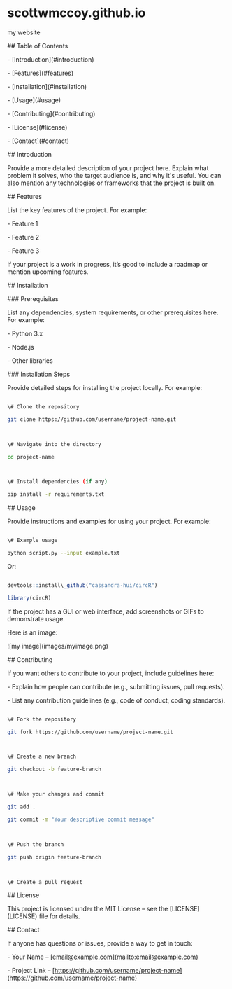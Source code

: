 # scottwmccoy.github.io

my website



\## Table of Contents



\- \[Introduction](#introduction)

\- \[Features](#features)

\- \[Installation](#installation)

\- \[Usage](#usage)

\- \[Contributing](#contributing)

\- \[License](#license)

\- \[Contact](#contact)



\## Introduction



Provide a more detailed description of your project here. Explain what problem it solves, who the target audience is, and why it's useful. You can also mention any technologies or frameworks that the project is built on.



\## Features



List the key features of the project. For example:



\- Feature 1

\- Feature 2

\- Feature 3



If your project is a work in progress, it’s good to include a roadmap or mention upcoming features.



\## Installation



\### Prerequisites



List any dependencies, system requirements, or other prerequisites here. For example:



\- Python 3.x

\- Node.js

\- Other libraries



\### Installation Steps



Provide detailed steps for installing the project locally. For example:



```bash

\# Clone the repository

git clone https://github.com/username/project-name.git



\# Navigate into the directory

cd project-name



\# Install dependencies (if any)

pip install -r requirements.txt

```



\## Usage



Provide instructions and examples for using your project. For example:



```bash

\# Example usage

python script.py --input example.txt

```



Or:



```r

devtools::install\_github("cassandra-hui/circR")

library(circR)

```



If the project has a GUI or web interface, add screenshots or GIFs to demonstrate usage.



Here is an image: 

!\[my image](images/myimage.png)



\## Contributing



If you want others to contribute to your project, include guidelines here:



\- Explain how people can contribute (e.g., submitting issues, pull requests).

\- List any contribution guidelines (e.g., code of conduct, coding standards).



```bash

\# Fork the repository

git fork https://github.com/username/project-name.git



\# Create a new branch

git checkout -b feature-branch



\# Make your changes and commit

git add .

git commit -m "Your descriptive commit message"



\# Push the branch

git push origin feature-branch



\# Create a pull request

```



\## License



This project is licensed under the MIT License – see the \[LICENSE](LICENSE) file for details.



\## Contact



If anyone has questions or issues, provide a way to get in touch:



\- Your Name – \[email@example.com](mailto:email@example.com)

\- Project Link – \[https://github.com/username/project-name](https://github.com/username/project-name)



